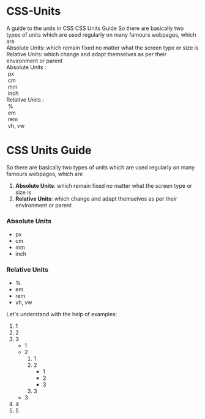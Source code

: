 # CSS-Units
A guide to the units in CSS
CSS Units Guide
So there are basically two types of units which are used regularly on many famours webpages, which are
<br />
Absolute Units: which remain fixed no matter what the screen type or size is <br />
Relative Units: which change and adapt themselves as per their environment or parent <br />
Absolute Units : <br />
&nbsp;px<br />
&nbsp;cm<br />
&nbsp;mm<br />
&nbsp;inch<br />
Relative Units : <br />
&nbsp;%<br />
&nbsp;em<br />
&nbsp;rem<br />
&nbsp;vh, vw<br />

<h1>CSS Units Guide</h1>
    <p>So there are basically two types of units which are used regularly on many famours webpages, which are
    <ol>
        <li><b>Absolute Units</b>: which remain fixed no matter what the screen type or size is</li>
        <li><b>Relative Units</b>: which change and adapt themselves as per their environment or parent</li>
    </ol>
    </p>
    <h3>Absolute Units</h3>
    <ul>
        <li>px</li>
        <li>cm</li>
        <li>mm</li>
        <li>inch</li>
    </ul>
    <h3>Relative Units</h3>
    <ul>
        <li>%</li>
        <li>em</li>
        <li>rem</li>
        <li>vh, vw</li>
    </ul>
    <p>Let's understand with the help of examples:</p>
    <ol class="test">
        <li>1</li>
        <li>2</li>
        <li>3
            <ul>
                <li>1</li>
                <li>2
                    <ol>
                        <li>1</li>
                        <li>2
                            <ul>
                                <li>1</li>
                                <li>2</li>
                                <li>3</li>
                            </ul>
                        </li>
                        <li>3</li>
                    </ol>
                </li>
                <li>3</li>
            </ul>
        </li>
        <li>4</li>
        <li>5</li>
    </ol>
